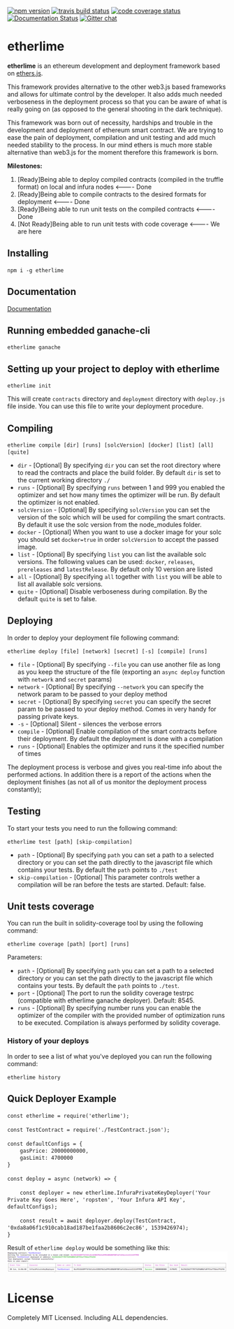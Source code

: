 [![npm version](https://badge.fury.io/js/etherlime.svg)](https://badge.fury.io/js/etherlime) 
[![travis build status](https://img.shields.io/travis/LimeChain/etherlime/master.svg)](https://travis-ci.org/LimeChain/etherlime)
[![code coverage status](https://img.shields.io/codecov/c/github/LimeChain/etherlime/master.svg)](https://codecov.io/gh/LimeChain/etherlime)
[![Documentation Status](https://readthedocs.org/projects/etherlime/badge/?version=latest)](https://etherlime.readthedocs.io/en/latest/?badge=latest)
[![Gitter chat](https://badges.gitter.im/lime-tech-talks/Lobby.png)](https://gitter.im/lime-tech-talks/Lobby)


# etherlime

**etherlime** is an ethereum development and deployment framework based on [ethers.js](https://github.com/ethers-io/ethers.js/).

This framework provides alternative to the other web3.js based frameworks and allows for ultimate control by the developer. It also adds much needed verboseness in the deployment process so that you can be aware of what is really going on (as opposed to the general shooting in the dark technique).

This framework was born out of necessity, hardships and trouble in the development and deployment of ethereum smart contract. We are trying to ease the pain of deployment, compilation and unit testing and add much needed stability to the process. In our mind ethers is much more stable alternative than web3.js for the moment therefore this framework is born.

**Milestones:**
1. [Ready]Being able to deploy compiled contracts (compiled in the truffle format) on local and infura nodes <---- Done
2. [Ready]Being able to compile contracts to the desired formats for deployment <---- Done
3. [Ready]Being able to run unit tests on the compiled contracts <---- Done
4. [Not Ready]Being able to run unit tests with code coverage <---- We are here

## Installing

```
npm i -g etherlime
```

## Documentation

[Documentation](https://etherlime.readthedocs.io/en/latest/)

## Running embedded ganache-cli

```
etherlime ganache
```

## Setting up your project to deploy with etherlime

```
etherlime init
```
This will create `contracts` directory and `deployment` directory with `deploy.js` file inside. You can use this file to write your deployment procedure.

## Compiling

```
etherlime compile [dir] [runs] [solcVersion] [docker] [list] [all] [quite]
```

* ``dir`` - [Optional] By specifying ``dir`` you can set the root directory where to read the contracts and place the build folder. By default ``dir`` is set to the current working directory ``./``
* ``runs`` - [Optional] By specifying ``runs`` between 1 and 999 you enabled the optimizer and set how many times the optimizer will be run. By default the optimizer is not enabled.
* ``solcVersion`` - [Optional] By specifying ``solcVersion`` you can set the version of the solc which will be used for compiling the smart contracts. By default it use the solc version from the node_modules folder.
* ``docker`` - [Optional] When you want to use a docker image for your solc you should set ``docker=true`` in order ``solcVersion`` to accept the passed image.
* ``list`` - [Optional] By specifying ``list`` you can list the available solc versions. The following values can be used: ``docker``, ``releases``, ``prereleases`` and ``latestRelease``. By default only 10 version are listed
* ``all`` - [Optional] By specifying ``all`` together with ``list`` you will be able to list all available solc versions.
* ``quite`` - [Optional] Disable verboseness during compilation. By the default ``quite`` is set to false.

## Deploying

In order to deploy your deployment file following command:
```
etherlime deploy [file] [network] [secret] [-s] [compile] [runs]
```

* ``file`` - [Optional] By specifying ``--file`` you can use another file as long as you keep the structure of the file (exporting an ``async deploy`` function with ``network`` and ``secret`` params)
* ``network`` - [Optional] By specifying ``--network`` you can specify the network param to be passed to your deploy method
* ``secret`` - [Optional] By specifying ``secret`` you can specify the secret param to be passed to your deploy method. Comes in very handy for passing private keys.
* ``-s`` - [Optional] Silent - silences the verbose errors 
* ``compile`` - [Optional] Enable compilation of the smart contracts before their deployment. By default the deployment is done with a compilation
* ``runs`` - [Optional] Enables the optimizer and runs it the specified number of times

The deployment process is verbose and gives you real-time info about the performed actions. In addition there is a report of the actions when the deployment finishes (as not all of us monitor the deployment process constantly);

## Testing 

To start your tests you need to run the following command:
```
etherlime test [path] [skip-compilation]
```

* ``path`` - [Optional] By specifying ``path`` you can set a path to a selected directory or you can set the path directly to the javascript file which contains your tests. By default the ``path`` points to ``./test``
* ``skip-compilation`` - [Optional] This parameter controls wether a compilation will be ran before the tests are started. Default: false.

## Unit tests coverage
You can run the built in solidity-coverage tool by using the following command:
```
etherlime coverage [path] [port] [runs]
```

Parameters:

* ``path`` - [Optional] By specifying ``path`` you can set a path to a selected directory or you can set the path directly to the javascript file which contains your tests. By default the ``path`` points to ``./test``.
* ``port`` - [Optional] The port to run the solidity coverage testrpc (compatible with etherlime ganache deployer). Default: 8545.
* ``runs`` - [Optional] By specifying number runs you can enable the optimizer of the compiler with the provided number of optimization runs to be executed. Compilation is always performed by solidity coverage.

### History of your deploys
In order to see a list of what you've deployed you can run the following command:
```
etherlime history
```

## Quick Deployer Example

```
const etherlime = require('etherlime');

const TestContract = require('./TestContract.json');

const defaultConfigs = {
	gasPrice: 20000000000,
	gasLimit: 4700000
}

const deploy = async (network) => {

	const deployer = new etherlime.InfuraPrivateKeyDeployer('Your Private Key Goes Here', 'ropsten', 'Your Infura API Key', defaultConfigs);
	
	const result = await deployer.deploy(TestContract, '0xda8a06f1c910cab18ad187be1faa2b8606c2ec86', 1539426974);
}

```

Result of `etherlime deploy` would be something like this:
[![Deployment result](DeploymentResult.png)](https://imgur.com/a/NyLX9mH)

# License
Completely MIT Licensed. Including ALL dependencies.